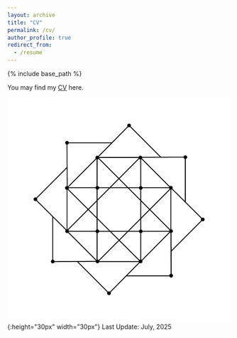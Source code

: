 ```yaml
---
layout: archive
title: "CV"
permalink: /cv/
author_profile: true
redirect_from:
  - /resume
---
```


{% include base_path %}

You may find my [CV](CV-Likun.pdf) here.<br>

![geometry](geometry.png){:height="30px" width="30px"} Last Update: July, 2025